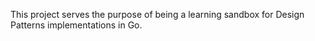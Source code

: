 This project serves the purpose of being a learning sandbox for Design Patterns implementations in Go.
